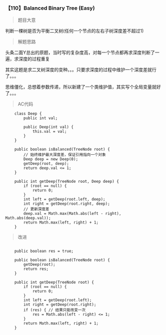 
### 【110】Balanced Binary Tree (Easy)

> 题目大意 

判断一棵树是否为平衡二叉树(任何一个节点的左右子树深度差不超过1)

> 解题思路

头条二面Y总出的原题，当时写的复杂度高，对每一个节点都再求深度判断了一遍，求深度的过程重复

其实这题是求二叉树深度的变种。。。只要求深度的过程中维护一个深度差就行了。。。

思维僵化，总想着参数传递，所以新建了一个类维护值，其实写个全局变量就好了。。。


> AC代码

```
    class Deep {
        public int val;

        public Deep(int val) {
            this.val = val;
        }
    }

    public boolean isBalanced(TreeNode root) {
        // 始终维护最大深度差，保证引用指向一个对象
        Deep deep = new Deep(0);
        getDeep(root, deep);
        return deep.val <= 1;
    }

    public int getDeep(TreeNode root, Deep deep) {
        if (root == null) {
            return 0;
        }
        int left = getDeep(root.left, deep);
        int right = getDeep(root.right, deep);
        // 更新深度差
        deep.val = Math.max(Math.abs(left - right), Math.abs(deep.val));
        return Math.max(left, right) + 1;
    }
```


> 改进

```

    public boolean res = true;

    public boolean isBalanced(TreeNode root) {
        getDeep(root);
        return res;
    }

    public int getDeep(TreeNode root) {
        if (root == null) {
            return 0;
        }
        int left = getDeep(root.left);
        int right = getDeep(root.right);
        if (res) { // 结果只能改变一次
            res = Math.abs(left - right) <= 1;
        }
        return Math.max(left, right) + 1;
    }

```